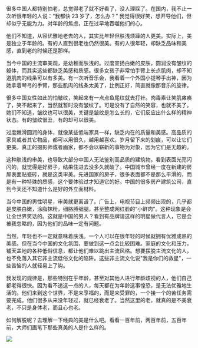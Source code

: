 很多中国人都特别怕老，总觉得老了就不好看了，没人理睬了。在国内，我不止一次听很年轻的人说：“我都快 23 岁了，怎么办？” 我觉得很好笑，想开导他们，但却似乎无能为力。对年龄的焦虑，正在过早地吞噬他们的心。

他们不知道，从容优雅地老去的人，其实比年轻但肤浅烦躁的人更美。实际上，美是独立于年龄的。有的人直到很老也仍然很美。有的人很年轻，却缺乏品味和美感，直到老的时候还是那样。

当今中国的主流审美观，是幼稚而肤浅的。过度宣扬白嫩的皮肤，圆润没有皱纹的躯体，而其实这些都缺乏美感和质感。很多女孩子非常怕手臂上长点肌肉，却不知道肌肉的线条可以有多美。有一次听音乐会，我看着一个外国小提琴手出神，因为她拿着琴弓的手臂，那些肌肉的线条太美了，比例正好，简直就像那音乐的旋律。

很多中国女性如此的怕皱纹，笑起来有一点点鱼尾纹就去打针。肉毒素让笑肌瘫痪了，笑不起来了，当然就暂时没有皱纹了。可是没有了自然的笑容，也就不美了。她们不知道，皱纹也可以很美，关键是皱纹是怎么长的，它们反应出什么样的精神状态。有的皱纹很丑，有的却可以很美。

过度嫩滑圆润的身体，就像某些低端家具一样，缺乏内在的质量和美感。高品质的家具或者其它物品，都可以用很久，越用越喜欢。岁月留下来的划痕，可以让它们更美。真正的摄影师或者画家，都不会以崭新的事物为对象，因为它们是无趣的。

这种肤浅的审美，也导致大部分中国人无法鉴别高品质的建筑物。看到表面光亮闪闪的，就觉得是好房子，结果住进去没多久就破了。中国城市曾经一度在新建的房屋表面贴瓷砖，就是这类审美。先进国家的房子，很多表面都不是那么平滑的，而是有一种特殊的质感，这个要体验过才知道它的好。中国的很多房产建筑公司，直到今天还不知道什么是好的外立面材料。

当今中国的男性明星，审美就更离谱了。广告上，电视节目上频频出现的，几乎都是皮肤白嫩，涂脂抹粉，细胳膊细腿，甚至整成网红脸的“小鲜肉”。这种现象是会让全世界笑话的。这就是中国的男人？看到有品牌请这样的明星做代言人，它是会被我忽略的，因为他们的品味一定有问题。

当然，年轻也不一定就意味着肤浅。一个人可以在很年轻的时候就拥有优雅成熟的美感。但在当今中国的文化氛围，要做到这一点会比较困难。家庭的文化和压力，铺天盖地的各种低俗信息，都让他们难以跳出主流风格。想要摆脱主流文化的人，也不免落入其它非主流低俗文化的陷阱。这些非主流文化说"我是你们的救星"，一些苦恼的人就轻易上了钩。

我发现的规律是，那些特别在乎年龄，甚至对其他人进行年龄歧视的人，他们自己都老得很快。因为看不透这一点的人，每天都在为年龄这事惶恐，是无法优雅地生活的。他们来到这个世界，不是来享福的，而是来受罪的，一个接一个的苦任务需要完成。他们很多从来没年轻过，就已经衰老了。当然这里的老，就真的是不美衰老，不只是身体老，而且心也老。

如何解脱呢？去理解一下经典的美是什么吧。看看一百年前，两百年前，五百年前，大师们画笔下那些真美的人是什么样的。

![](https://substackcdn.com/image/fetch/w_1456,c_limit,f_auto,q_auto:good,fl_progressive:steep/https%3A%2F%2Fbucketeer-e05bbc84-baa3-437e-9518-adb32be77984.s3.amazonaws.com%2Fpublic%2Fimages%2F3a656ba9-5870-499b-8604-eab720803d57_4032x3024.jpeg)
